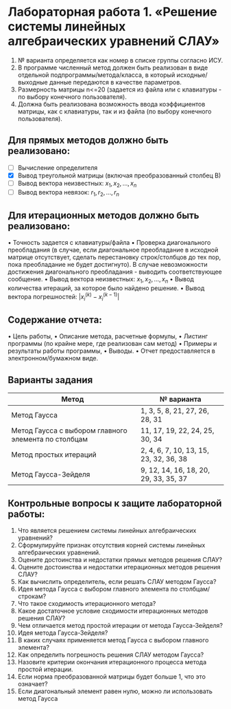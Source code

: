 # Лабораторная работа 1. «Решение системы линейных алгебраических уравнений СЛАУ»

1. № варианта определяется как номер в списке группы согласно ИСУ.
2. В программе численный метод должен быть реализован в виде отдельной подпрограммы/метода/класса, в который
   исходные/выходные данные передаются в качестве параметров.
3. Размерность матрицы n<=20 (задается из файла или с клавиатуры - по выбору конечного пользователя).
4. Должна быть реализована возможность ввода коэффициентов матрицы, как с клавиатуры, так и из файла (по выбору
   конечного пользователя).

## Для прямых методов должно быть реализовано:

- [ ] Вычисление определителя
- [x] Вывод треугольной матрицы (включая преобразованный столбец В)
- [ ] Вывод вектора неизвестных: $x_1, x_2, … , x_n$
- [ ] Вывод вектора невязок: $r_1, r_2, … , r_n$

## Для итерационных методов должно быть реализовано:
• Точность задается с клавиатуры/файла
• Проверка диагонального преобладания (в случае, если диагональное преобладание в исходной матрице отсутствует, сделать
перестановку строк/столбцов до тех пор, пока преобладание не будет достигнуто). В случае невозможности достижения
диагонального преобладания - выводить соответствующее сообщение.
• Вывод вектора неизвестных: $x_1, x_2, … , x_n$
• Вывод количества итераций, за которое было найдено решение.
• Вывод вектора погрешностей: $|x_i^{(k)} − x_i^{(k−1)}|$

## Содержание отчета:
• Цель работы,
• Описание метода, расчетные формулы,
• Листинг программы (по крайне мере, где реализован сам метод)
• Примеры и результаты работы программы,
• Выводы.
• Отчет предоставляется в электронном/бумажном виде.


## Варианты задания

| Метод                                                | № варианта                             |
|------------------------------------------------------|----------------------------------------|
| Метод Гаусса                                         | 1, 3, 5, 8, 21, 27, 26, 28, 31         |
| Метод Гаусса с выбором главного элемента по столбцам | 11, 17, 19, 22, 24, 25, 30, 34         |
| Метод простых итераций                               | 2, 4, 6, 7, 10, 13, 15, 23, 32, 36, 38 |
| Метод Гаусса-Зейделя                                 | 9, 12, 14, 16, 18, 20, 29, 33, 35, 37  |

## Контрольные вопросы к защите лабораторной работы:

1. Что является решением системы линейных алгебраических уравнений?
2. Сформулируйте признак отсутствия корней системы линейных алгебраических уравнений.
3. Оцените достоинства и недостатки прямых методов решения СЛАУ?
4. Оцените достоинства и недостатки итерационных методов решения СЛАУ?
5. Как вычислить определитель, если решать СЛАУ методом Гаусса?
6. Идея метода Гаусса с выбором главного элемента по столбцам/строкам?
7. Что такое сходимость итерационного метода?
8. Какое достаточное условие сходимости итерационных методов решения СЛАУ?
9. Чем отличается метод простой итерации от метода Гаусса-Зейделя?
10. Идея метода Гаусса-Зейделя?
11. В каких случаях применяется метод Гаусса с выбором главного элемента?
12. Как определить погрешность решения СЛАУ методом Гаусса?
13. Назовите критерии окончания итерационного процесса метода простой итерации.
14. Если норма преобразованной матрицы будет больше 1, что это означает?
15. Если диагональный элемент равен нулю, можно ли использовать метод Гаусса